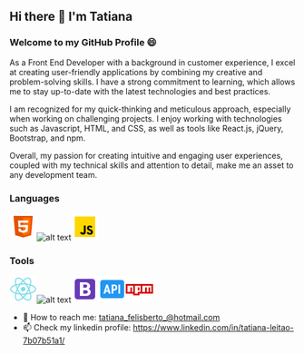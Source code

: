 
## Hi there 👋 I'm Tatiana 

### Welcome to my GitHub Profile 😄

As a Front End Developer with a background in customer experience, I excel at creating user-friendly applications by combining my creative and problem-solving skills. I have a strong commitment to learning, which allows me to stay up-to-date with the latest technologies and best practices.

I am recognized for my quick-thinking and meticulous approach, especially when working on challenging projects. I enjoy working with technologies such as Javascript, HTML, and CSS, as well as tools like React.js, jQuery, Bootstrap, and npm.

Overall, my passion for creating intuitive and engaging user experiences, coupled with my technical skills and attention to detail, make me an asset to any development team.

### Languages

![alt text](https://github.com/felisbertotati/Daily-Planner-Calendar/blob/main/assets/images/icons8-html-5-48.png?raw=true)![alt text](https://user-images.githubusercontent.com/116450519/214360490-d6f0669f-3652-4395-a879-85dbf9c0d8d4.png)![alt text](https://github.com/felisbertotati/Daily-Planner-Calendar/blob/main/assets/images/icons8-javascript-48.png?raw=true)

### Tools
![alt text](https://github.com/felisbertotati/felisbertotati/blob/main/images/icons8-react-native-48.png?raw=true)![alt text](https://user-images.githubusercontent.com/116450519/214361857-8e2a6e49-c63e-40be-beb8-2d67655aee50.png)![alt text](https://github.com/felisbertotati/Daily-Planner-Calendar/blob/main/assets/images/icons8-bootstrap-48.png?raw=true)![alt text](https://github.com/felisbertotati/felisbertotati/blob/main/images/icons8-api-48.png?raw=true)![alt text](https://github.com/felisbertotati/felisbertotati/blob/main/images/icons8-npm-48.png?raw=true)

 - 💬 How to reach me: tatiana_felisberto_@hotmail.com
 - 📫 Check my linkedin profile: https://www.linkedin.com/in/tatiana-leitao-7b07b51a1/


### 
 
 ###

<!--
**felisbertotati/felisbertotati** is a ✨ _special_ ✨ repository because its `README.md` (this file) appears on your GitHub profile.

Here are some ideas to get you started:




- 👯 I’m looking to collaborate on ...
- 🤔 I’m looking for help with ...
- 💬 Ask me about ...
- 📫 How to reach me: ...
- 😄 Pronouns: ...
- ⚡ Fun fact: ...
-->
